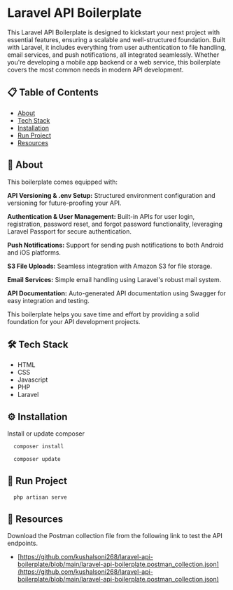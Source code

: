 # Laravel API Boilerplate

This Laravel API Boilerplate is designed to kickstart your next project with essential features, ensuring a scalable and well-structured foundation. Built with Laravel, it includes everything from user authentication to file handling, email services, and push notifications, all integrated seamlessly. Whether you're developing a mobile app backend or a web service, this boilerplate covers the most common needs in modern API development.

## 📋 Table of Contents

- [About](#user-content-beginner-about)
- [Tech Stack](#user-content-️-tech-stack)
- [Installation](#user-content-️-installation)
- [Run Project](#user-content--run-project)
- [Resources](#user-content-page_facing_up-resources)

##  :beginner: About

This boilerplate comes equipped with:

**API Versioning & .env Setup:** Structured environment configuration and versioning for future-proofing your API.

**Authentication & User Management:** Built-in APIs for user login, registration, password reset, and forgot password functionality, leveraging Laravel Passport for secure authentication.

**Push Notifications:** Support for sending push notifications to both Android and iOS platforms.

**S3 File Uploads:** Seamless integration with Amazon S3 for file storage.

**Email Services:** Simple email handling using Laravel's robust mail system.

**API Documentation:** Auto-generated API documentation using Swagger for easy integration and testing.

This boilerplate helps you save time and effort by providing a solid foundation for your API development projects.

## 🛠️ Tech Stack

* HTML
* CSS
* Javascript
* PHP
* Laravel

## ⚙️ Installation

Install or update composer

```bash
  composer install
```
```bash
  composer update
```

## 🚀 Run Project

```bash
  php artisan serve
```

##  :page_facing_up: Resources

Download the Postman collection file from the following link to test the API endpoints.

- [https://github.com/kushalsoni268/laravel-api-boilerplate/blob/main/laravel-api-boilerplate.postman_collection.json](https://github.com/kushalsoni268/laravel-api-boilerplate/blob/main/laravel-api-boilerplate.postman_collection.json)